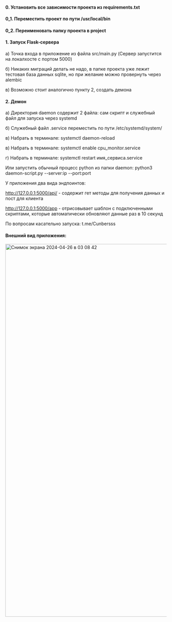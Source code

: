 #### 0. Установить все зависимости проекта из requirements.txt
#### 0_1. Переместить проект по пути /usr/local/bin
#### 0_2. Переименовать папку проекта в project


#### 1. Запуск Flask-сервера

а) Точка входа в приложение из файла src/main.py (Сервер запустится на локалхосте с портом 5000)

б) Никаких миграций делать не надо, в папке проекта уже лежит тестовая база данных sqlite, но при желание можно провернуть через alembic

в) Возможно стоит аналогично пункту 2, создать демона


#### 2. Демон

а) Директория daemon содержит 2 файла: сам скрипт и служебный файл для запуска через systemd

б) Служебный файл .service переместить по пути /etc/systemd/system/

в) Набрать в терминале: systemctl daemon-reload

в) Набрать в терминале: systemctl enable cpu_monitor.service

г) Набрать в терминале: systemctl restart имя_сервиса.service


Или запустить обычный процесс python из папки daemon: python3 daemon-script.py --server:ip --port:port

У приложения два вида эндпоинтов:

http://127.0.0.1:5000/api/ - содержит гет методы для получения данных и пост для клиента

http://127.0.0.1:5000/app - отрисовывает шаблон с подключенными скриптами, которые автоматически обновляют данные раз в 10 секунд

По вопросам касательно запуска: t.me/Cunbersss

#### Внешний вид приложения:

<img width="1166" alt="Снимок экрана 2024-04-26 в 03 08 42" src="https://github.com/Cunberss/flask-test/assets/86554178/c4325235-44cc-464a-8fbf-3035c1b63e8d">
